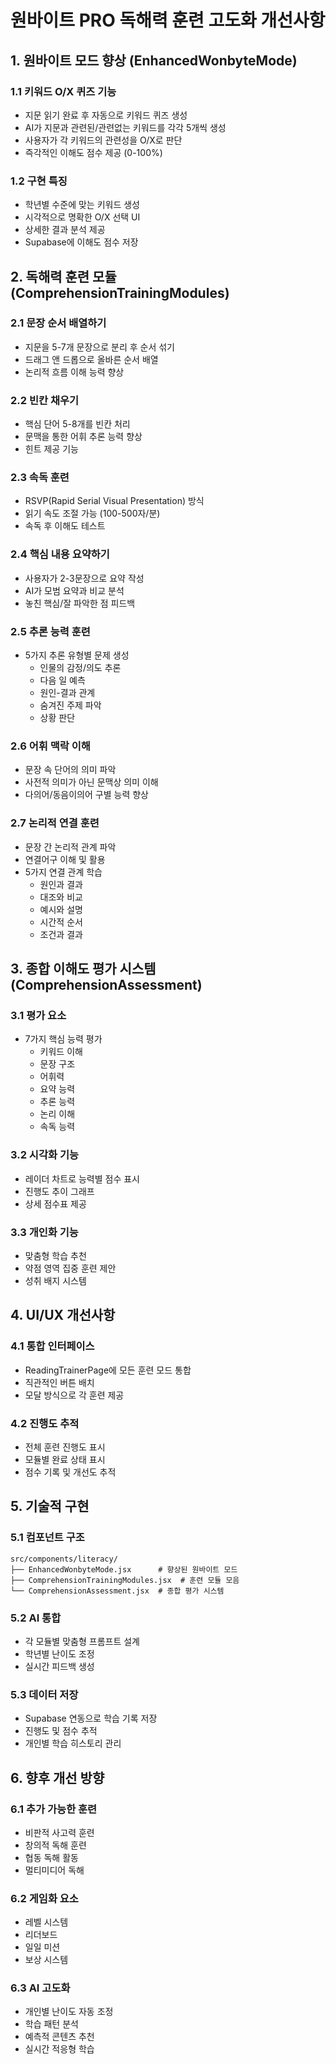 # 원바이트 PRO 독해력 훈련 고도화 개선사항

## 1. 원바이트 모드 향상 (EnhancedWonbyteMode)

### 1.1 키워드 O/X 퀴즈 기능
- 지문 읽기 완료 후 자동으로 키워드 퀴즈 생성
- AI가 지문과 관련된/관련없는 키워드를 각각 5개씩 생성
- 사용자가 각 키워드의 관련성을 O/X로 판단
- 즉각적인 이해도 점수 제공 (0-100%)

### 1.2 구현 특징
- 학년별 수준에 맞는 키워드 생성
- 시각적으로 명확한 O/X 선택 UI
- 상세한 결과 분석 제공
- Supabase에 이해도 점수 저장

## 2. 독해력 훈련 모듈 (ComprehensionTrainingModules)

### 2.1 문장 순서 배열하기
- 지문을 5-7개 문장으로 분리 후 순서 섞기
- 드래그 앤 드롭으로 올바른 순서 배열
- 논리적 흐름 이해 능력 향상

### 2.2 빈칸 채우기
- 핵심 단어 5-8개를 빈칸 처리
- 문맥을 통한 어휘 추론 능력 향상
- 힌트 제공 기능

### 2.3 속독 훈련
- RSVP(Rapid Serial Visual Presentation) 방식
- 읽기 속도 조절 가능 (100-500자/분)
- 속독 후 이해도 테스트

### 2.4 핵심 내용 요약하기
- 사용자가 2-3문장으로 요약 작성
- AI가 모범 요약과 비교 분석
- 놓친 핵심/잘 파악한 점 피드백

### 2.5 추론 능력 훈련
- 5가지 추론 유형별 문제 생성
  - 인물의 감정/의도 추론
  - 다음 일 예측
  - 원인-결과 관계
  - 숨겨진 주제 파악
  - 상황 판단

### 2.6 어휘 맥락 이해
- 문장 속 단어의 의미 파악
- 사전적 의미가 아닌 문맥상 의미 이해
- 다의어/동음이의어 구별 능력 향상

### 2.7 논리적 연결 훈련
- 문장 간 논리적 관계 파악
- 연결어구 이해 및 활용
- 5가지 연결 관계 학습
  - 원인과 결과
  - 대조와 비교
  - 예시와 설명
  - 시간적 순서
  - 조건과 결과

## 3. 종합 이해도 평가 시스템 (ComprehensionAssessment)

### 3.1 평가 요소
- 7가지 핵심 능력 평가
  - 키워드 이해
  - 문장 구조
  - 어휘력
  - 요약 능력
  - 추론 능력
  - 논리 이해
  - 속독 능력

### 3.2 시각화 기능
- 레이더 차트로 능력별 점수 표시
- 진행도 추이 그래프
- 상세 점수표 제공

### 3.3 개인화 기능
- 맞춤형 학습 추천
- 약점 영역 집중 훈련 제안
- 성취 배지 시스템

## 4. UI/UX 개선사항

### 4.1 통합 인터페이스
- ReadingTrainerPage에 모든 훈련 모드 통합
- 직관적인 버튼 배치
- 모달 방식으로 각 훈련 제공

### 4.2 진행도 추적
- 전체 훈련 진행도 표시
- 모듈별 완료 상태 표시
- 점수 기록 및 개선도 추적

## 5. 기술적 구현

### 5.1 컴포넌트 구조
```
src/components/literacy/
├── EnhancedWonbyteMode.jsx      # 향상된 원바이트 모드
├── ComprehensionTrainingModules.jsx  # 훈련 모듈 모음
└── ComprehensionAssessment.jsx  # 종합 평가 시스템
```

### 5.2 AI 통합
- 각 모듈별 맞춤형 프롬프트 설계
- 학년별 난이도 조정
- 실시간 피드백 생성

### 5.3 데이터 저장
- Supabase 연동으로 학습 기록 저장
- 진행도 및 점수 추적
- 개인별 학습 히스토리 관리

## 6. 향후 개선 방향

### 6.1 추가 가능한 훈련
- 비판적 사고력 훈련
- 창의적 독해 훈련
- 협동 독해 활동
- 멀티미디어 독해

### 6.2 게임화 요소
- 레벨 시스템
- 리더보드
- 일일 미션
- 보상 시스템

### 6.3 AI 고도화
- 개인별 난이도 자동 조정
- 학습 패턴 분석
- 예측적 콘텐츠 추천
- 실시간 적응형 학습